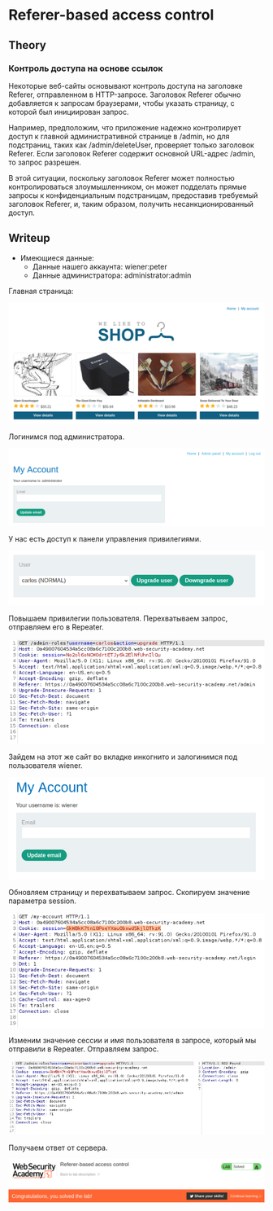 # Referer-based access control

## Theory

<h3>Контроль доступа на основе ссылок</h3>

Некоторые веб-сайты основывают контроль доступа на заголовке Referer, отправленном в HTTP-запросе. Заголовок Referer обычно добавляется к запросам браузерами, чтобы указать страницу, с которой был инициирован запрос.

Например, предположим, что приложение надежно контролирует доступ к главной административной странице в /admin, но для подстраниц, таких как /admin/deleteUser, проверяет только заголовок Referer. Если заголовок Referer содержит основной URL-адрес /admin, то запрос разрешен.

В этой ситуации, поскольку заголовок Referer может полностью контролироваться злоумышленником, он может подделать прямые запросы к конфиденциальным подстраницам, предоставив требуемый заголовок Referer, и, таким образом, получить несанкционированный доступ.

## Writeup

* Имеющиеся данные: 
    * Данные нашего аккаунта: wiener:peter
    * Данные администратора: administrator:admin

Главная страница:

![](https://github.com/fobblified/Writeups/blob/main/Portswigger/Access_control/Referer-based_access_control/assets/1.png)

Логинимся под администратора.

![](https://github.com/fobblified/Writeups/blob/main/Portswigger/Access_control/Referer-based_access_control/assets/2.png)

У нас есть доступ к панели управления привилегиями.

![](https://github.com/fobblified/Writeups/blob/main/Portswigger/Access_control/Referer-based_access_control/assets/3.png)

Повышаем привилегии пользователя. Перехватываем запрос, отправляем его в Repeater.

![](https://github.com/fobblified/Writeups/blob/main/Portswigger/Access_control/Referer-based_access_control/assets/4.png)

Зайдем на этот же сайт во вкладке инкогнито и залогинимся под пользователя wiener.

![](https://github.com/fobblified/Writeups/blob/main/Portswigger/Access_control/Referer-based_access_control/assets/5.png)

Обновляем страницу и перехватываем запрос. Скопируем значение параметра session.

![](https://github.com/fobblified/Writeups/blob/main/Portswigger/Access_control/Referer-based_access_control/assets/6.png)

Изменим значение сессии и имя пользователя в запросе, который мы отправили в Repeater. Отправляем запрос.

![](https://github.com/fobblified/Writeups/blob/main/Portswigger/Access_control/Referer-based_access_control/assets/7.png)

Получаем ответ от сервера.

![](https://github.com/fobblified/Writeups/blob/main/Portswigger/Access_control/Referer-based_access_control/assets/8.png)
